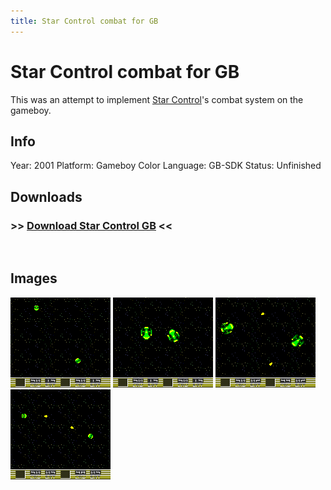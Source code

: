 ```yaml
---
title: Star Control combat for GB
---
```


# Star Control combat for GB

This was an attempt to implement [Star Control]'s combat system on the gameboy.

## Info
Year: 2001
Platform: Gameboy Color
Language: GB-SDK
Status: Unfinished

## Downloads
### >> [Download Star Control GB](/downloads/keystone.zip "Star Control combat engine for GB") <<
<br>

## Images

<div class="ContentFlow">
	<div class="flow">
		<img class="item" src="/star-control-combat-engine-gameboy-color/TESTSHIP-1.png" />
		<img class="item" src="/star-control-combat-engine-gameboy-color/TESTSHIP-2.png" />
		<img class="item" src="/star-control-combat-engine-gameboy-color/TESTSHIP-3.png" />
		<img class="item" src="/star-control-combat-engine-gameboy-color/TESTSHIP-4.png" />
	</div>
</div>

[Star Control]: (http://sc2.sourceforge.net/screenshots.php)